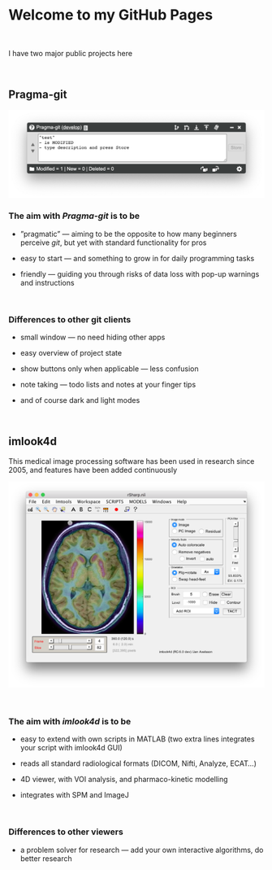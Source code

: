 Welcome to my GitHub Pages
==========================

 

I have two major public projects here

 

Pragma-git
----------

![](https://raw.githubusercontent.com/JanAxelsson/Pragma-git/master/images/Pragma-git-screen-shot.png)

### The aim with *Pragma-git* is to be

-   ”pragmatic” — aiming to be the opposite to how many beginners perceive
    *git*, but yet with standard functionality for pros

-   easy to start — and something to grow in for daily programming tasks

-   friendly — guiding you through risks of data loss with pop-up warnings and
    instructions

 

### Differences to other git clients

-   small window — no need hiding other apps

-   easy overview of project state

-   show buttons only when applicable — less confusion

-   note taking — todo lists and notes at your finger tips

-   and of course dark and light modes

 

imlook4d
--------

This medical image processing software has been used in research since 2005, and
features have been added continuously

![](https://raw.githubusercontent.com/JanAxelsson/imlook4d/develop/Imlook4d_PET_MRI_screenshot.png)

 

### The aim with *imlook4d* is to be

-   easy to extend with own scripts in MATLAB (two extra lines integrates your
    script with imlook4d GUI)

-   reads all standard radiological formats (DICOM, Nifti, Analyze, ECAT…)

-   4D viewer, with VOI analysis, and pharmaco-kinetic modelling

-   integrates with SPM and ImageJ

 

### Differences to other viewers

-   a problem solver for research — add your own interactive algorithms, do
    better research
